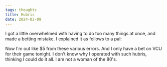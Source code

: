 ```yaml
---
tags: thoughts
title: Hubris
date: 2024-02-09
---
```


I got a little overwhelmed with having to do too many things at once, and made a betting mistake. I explained it as follows to a pal:

Now I'm out like $5 from these various errors. And I only have a bet on VCU for their game tonight. I don't know why I operated with such hubris, thinking I could do it all. I am not a woman of the 80's.

